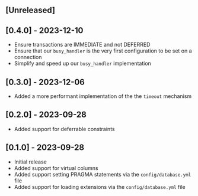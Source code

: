 ## [Unreleased]

## [0.4.0] - 2023-12-10

- Ensure transactions are IMMEDIATE and not DEFERRED
- Ensure that our `busy_handler` is the very first configuration to be set on a connection
- Simplify and speed up our `busy_handler` implementation

## [0.3.0] - 2023-12-06

- Added a more performant implementation of the the `timeout` mechanism

## [0.2.0] - 2023-09-28

- Added support for deferrable constraints

## [0.1.0] - 2023-09-28

- Initial release
- Added support for virtual columns
- Added support setting PRAGMA statements via the `config/database.yml` file
- Added support for loading extensions via the `config/database.yml` file
